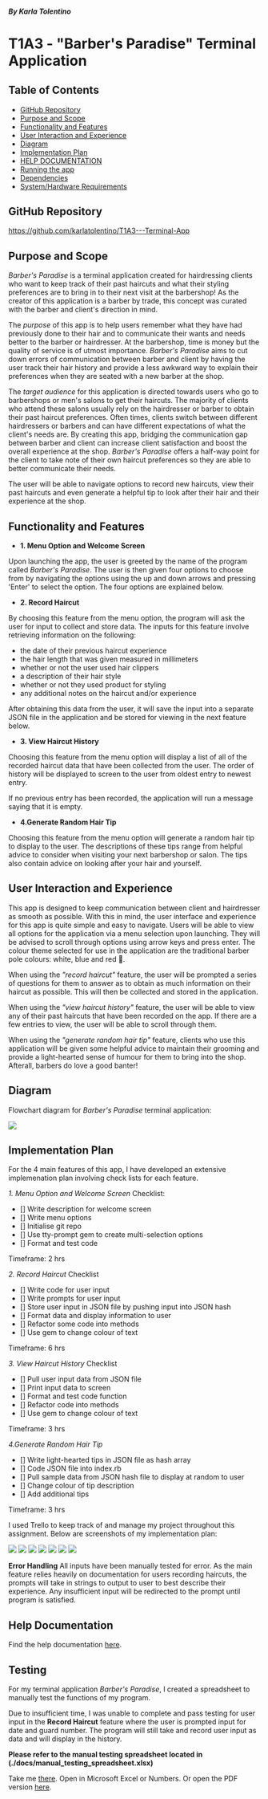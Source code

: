 ##### By Karla Tolentino
# T1A3 - "Barber's Paradise" Terminal Application

## Table of Contents
- [GitHub Repository](#github-repository)
- [Purpose and Scope](#purpose-and-scope)
- [Functionality and Features](#functionality-and-features)
- [User Interaction and Experience](#user-interaction-and-experience)
- [Diagram](#diagram)
- [Implementation Plan](#implementation-plan)
- [HELP DOCUMENTATION](#help-documentation)
- [Running the app](#running-the-app)
- [Dependencies](#dependencies)
- [System/Hardware Requirements](#system-and-hardware-requirements)

## GitHub Repository
https://github.com/karlatolentino/T1A3---Terminal-App

## Purpose and Scope
*Barber's Paradise* is a terminal application created for hairdressing clients who want to keep track of their past haircuts and what their styling preferences are to bring in to their next visit at the barbershop! As the creator of this application is a barber by trade, this concept was curated with the barber and client's direction in mind.

The *purpose* of this app is to help users remember what they have had previously done to their hair and to communicate their wants and needs better to the barber or hairdresser. At the barbershop, time is money but the quality of service is of utmost importance. *Barber's Paradise* aims to cut down errors of communication between barber and client by having the user track their hair history and provide a less awkward way to explain their preferences when they are seated with a new barber at the shop.

The *target audience* for this application is directed towards users who go to barbershops or men's salons to get their haircuts. The majority of clients who attend these salons usually rely on the hairdresser or barber to obtain their past haircut preferences.  Often times, clients switch between different hairdressers or barbers and can have different expectations of what the client's needs are. By creating this app, bridging the communication gap between barber and client can increase client satisfaction and boost the overall experience at the shop. *Barber's Paradise* offers a half-way point for the client to take note of their own haircut preferences so they are able to better communicate their needs.

The user will be able to navigate options to record new haircuts, view their past haircuts and even generate a helpful tip to look after their hair and their experience at the shop.

## Functionality and Features
* **1. Menu Option and Welcome Screen**

Upon launching the app, the user is greeted by the name of the program called *Barber's Paradise*. The user is then given four options to choose from by navigating the options using the up and down arrows and pressing 'Enter' to select the option. The four options are explained below.

* **2. Record Haircut**

By choosing this feature from the menu option, the program will ask the user for input to collect and store data. The inputs for this feature involve retrieving information on the following:
- the date of their previous haircut experience
- the hair length that was given measured in millimeters
- whether or not the user used hair clippers
- a description of their hair style
- whether or not they used product for styling
- any additional notes on the haircut and/or experience

After obtaining this data from the user, it will save the input into a separate JSON file in the application and be stored for viewing in the next feature below.

* **3. View Haircut History**

Choosing this feature from the menu option will display a list of all of the recorded haircut data that have been collected from the user. The order of history will be displayed to screen to the user from oldest entry to newest entry.

If no previous entry has been recorded, the application will run a message saying that it is empty.

* **4.Generate Random Hair Tip**

Choosing this feature from the menu option will generate a random hair tip to display to the user. The descriptions of these tips range from helpful advice to consider when visiting your next barbershop or salon. The tips also contain advice on looking after your hair and yourself.

## User Interaction and Experience
This app is designed to keep communication between client and hairdresser as smooth as possible. With this in mind, the user interface and experience for this app is quite simple and easy to navigate. Users will be able to view all options for the application via a menu selection upon launching. They will be advised to scroll through options using arrow keys and press enter. The colour theme selected for use in the application are the traditional barber pole colours: white, blue and red 💈.

When using the *"record haircut"* feature, the user will be prompted a series of questions for them to answer as to obtain as much information on their haircut as possible. This will then be collected and stored in the application.

When using the *"view haircut history"* feature, the user will be able to view any of their past haircuts that have been recorded on the app. If there are a few entries to view, the user will be able to scroll through them.

When using the *"generate random hair tip"* feature, clients who use this application will be given some helpful advice to maintain their grooming and provide a light-hearted sense of humour for them to bring into the shop. Afterall, barbers do love a good banter!

## Diagram
Flowchart diagram for *Barber's Paradise* terminal application:

<img src="./docs/flowchart.png">

## Implementation Plan

For the 4 main features of this app, I have developed an extensive implemenation plan involving check lists for each feature.

*1. Menu Option and Welcome Screen*
Checklist:
- [] Write description for welcome screen
- [] Write menu options
- [] Initialise git repo
- [] Use tty-prompt gem to create multi-selection options
- [] Format and test code

Timeframe: 2 hrs

*2. Record Haircut*
Checklist
- [] Write code for user input
- [] Write prompts for user input
- [] Store user input in JSON file by pushing input into JSON hash
- [] Format data and display information to user
- [] Refactor some code into methods
- [] Use gem to change colour of text

Timeframe: 6 hrs

*3. View Haircut History*
Checklist
- [] Pull user input data from JSON file
- [] Print input data to screen
- [] Format and test code function
- [] Refactor code into methods
- [] Use gem to change colour of text

Timeframe: 3 hrs

*4.Generate Random Hair Tip*
- [] Write light-hearted tips in JSON file as hash array
- [] Code JSON file into index.rb
- [] Pull sample data from JSON hash file to display at random to user
- [] Change colour of tip description
- [] Add additional tips

Timeframe: 3 hrs


I used Trello to keep track of and manage my project throughout this assignment. Below are screenshots of my implementation plan:

<img src="./docs/implementation7.png">
<img src="./docs/implementation6.png">
<img src="./docs/implementation5.png">
<img src="./docs/implementation4.png">
<img src="./docs/implementation3.png">
<img src="./docs/implementation2.png">
<img src="./docs/implementation1.png">


**Error Handling**
All inputs have been manually tested for error. As the main feature relies heavily on documentation for users recording haircuts, the prompts will take in strings to output to user to best describe their experience. Any insufficient input will be redirected to the prompt until program is satisfied.

## Help Documentation
Find the help documentation [here](./docs/help.txt).

## Testing
For my terminal application *Barber's Paradise*, I created a spreadsheet to manually test the functions of my program.

Due to insufficient time, I was unable to complete and pass testing for user input in the **Record Haircut** feature where the user is prompted input for date and guard number. The program will still take and record user input as data and will display in the history.

**Please refer to the manual testing spreadsheet located in (./docs/manual_testing_spreadsheet.xlsx)**

Take me [there](./docs/manual_testing_spreadsheet.xlsx). Open in Microsoft Excel or Numbers.
Or open the PDF version [here](./docs/manual_testing_spreadsheet1.pdf).